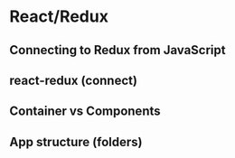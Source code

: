 # React/Redux

## Connecting to Redux from JavaScript

## react-redux (connect)

## Container vs Components

## App structure (folders)
